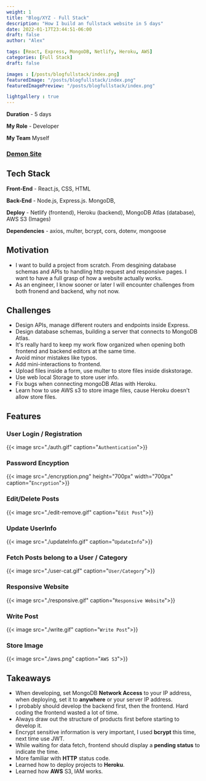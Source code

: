 ```yaml
---
weight: 1
title: "Blog/XYZ - Full Stack"
description: "How I build an fullstack website in 5 days"
date: 2022-01-17T23:44:51-06:00
draft: false 
author: "Alex"

tags: [React, Express, MongoDB, Netlify, Heroku, AWS]
categories: [Full Stack]
draft: false 

images : [/posts/blogfullstack/index.png]
featuredImage: "/posts/blogfullstack/index.png"
featuredImagePreview: "/posts/blogfullstack/index.png"

lightgallery : true
---
```


<!--more-->

**Duration** - 5 days

**My Role** - Developer

**My Team** Myself
### [Demon Site](https://blogfullstack.netlify.app/)
## Tech Stack

**Front-End** - React.js, CSS, HTML

**Back-End** - Node.js, Express.js. MongoDB,

**Deploy** - Netlify (frontend), Heroku (backend), MongoDB Atlas (database), AWS S3 (Images)

**Dependencies** - axios, multer, bcrypt, cors, dotenv, mongoose

## Motivation
* I want to build a project from scratch. From desgining database schemas and APIs to handling http request and responsive pages. I want to have a full grasp of how a website actually works. 
* As an engineer, I know sooner or later I will encounter challenges from both fronend and backend, why not now.

## Challenges
* Design APIs, manage different routers and endpoints inside Express.
* Design database schemas, building a server that connects to MongoDB Atlas.
* It's really hard to keep my work flow organized when opening both frontend and backend editors at the same time. 
* Avoid minor mistakes like typos.
* Add mini-interactions to frontend.
* Upload files inside a form, use multer to store files inside diskstorage.
* Use web local Storage to store user info.
* Fix bugs when connecting mongoDB Atlas with Heroku.
* Learn how to use AWS s3 to store image files, cause Heroku doesn't allow store files.
## Features
### User Login / Registration
{{< image src="./auth.gif" caption="`Authentication`">}}

### Password Encyption
{{< image src="./encryption.png" height="700px" width="700px" caption="`Encryption`">}}

### Edit/Delete Posts
{{< image src="./edit-remove.gif" caption="`Edit Post`">}}

### Update UserInfo
{{< image src="./updateInfo.gif" caption="`UpdateInfo`">}}

### Fetch Posts belong to a User / Category
{{< image src="./user-cat.gif" caption="`User/Category`">}}

### Responsive Website
{{< image src="./responsive.gif" caption="`Responsive Website`">}}

### Write Post
{{< image src="./write.gif" caption="`Write Post`">}}

### Store Image
{{< image src="./aws.png" caption="`AWS S3`">}}


## Takeaways
* When developing, set MongoDB **Network Access** to your IP address, when deploying, set it to **anywhere** or your server IP address.
* I probably should develop the backend first, then the frontend. Hard coding the frontend wasted a lot of time. 
* Always draw out the structure of products first before starting to develop it. 
* Encrypt sensitive information is very important, I used **bcrypt** this time, next time use JWT.
* While waiting for data fetch, frontend should display a **pending status** to indicate the time.
* More familiar with **HTTP** status code.
* Learned how to deploy projects to **Heroku**.
* Learned how **AWS** S3, IAM works.